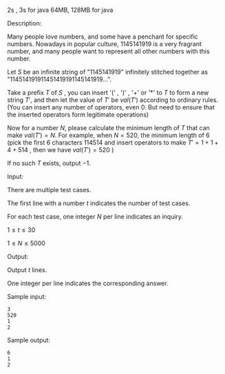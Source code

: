 2s , 3s for java
64MB, 128MB for java

Description:

Many people love numbers, and some have a penchant for specific numbers. Nowadays in popular culture, 1145141919 is a very fragrant number, and many people want to represent all other numbers with this number.

Let $S$ be an infinite string of "1145141919" infinitely stitched together as "114514191911451419191145141919...".

Take a prefix $T$ of $S$ , you can insert '$($' , '$)$' , '$+$' or '$*$' to $T$ to form a new string $T'$, and then let the value of $T'$ be $val(T')$ according to ordinary rules. (You can insert any number of operators, even 0. But need to ensure that the inserted operators form legitimate operations)

Now for a number $N$, please calculate the minimum length of $T$ that can make $val(T')=N$. For example, when $N=520$, the minimum length of $6$ (pick the first $6$ characters $114514$ and insert operators to make $T'=1+1+4+514$ , then we have $val(T')=520$ )

If no such $T$ exists, output $-1$.

Input:

There are multiple test cases.

The first line with a number $t$ indicates the number of test cases.

For each test case, one integer $N$ per line indicates an inquiry.

$1\le t\le 30$

$1\le N\le 5000$

Output:

Output $t$ lines.

One integer per line indicates the corresponding answer.

Sample input:

    3
    520
    1
    2

Sample output:

    6
    1
    2